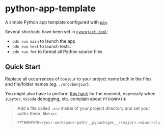 # python-app-template

A simple Python app template configured with [`pdm`].

Several shortcuts have been set in [`pyproject.toml`](pyproject.toml):

- `pdm run main` to launch the app.
- `pdm run test` to launch tests.
- `pdm run fmt` to format all Python source files.

## Quick Start

Replace all occurrences of `bonjour` to your project name both in the files and file/folder names (eg. `./src/bonjour`).

You might also have to perform [this hack][hack] for the moment, especially when `Jupyter`, `VSCode` debugging, etc. complain about `PYTHONPATH`:

> Add a file called `.env` inside of your project directory and set your paths there, like so:
>
> ```txt
> PYTHONPATH=/your-workspace-path/__pypackages__/<major>.<minor>/lib
> ```

[`pdm`]: https://github.com/pdm-project/pdm
[hack]: https://github.com/pdm-project/pdm/issues/848#issuecomment-1032696178
